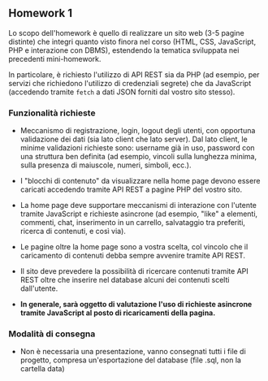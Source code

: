 ﻿
## Homework 1

Lo scopo dell'homework è quello di realizzare un sito web (3-5 pagine distinte) che integri quanto visto finora nel corso (HTML, CSS, JavaScript, PHP e interazione con DBMS), estendendo la tematica sviluppata nei precedenti mini-homework.

In particolare, è richiesto l'utilizzo di API REST sia da PHP (ad esempio, per servizi che richiedono l'utilizzo di credenziali segrete) che da JavaScript (accedendo tramite `fetch` a dati JSON forniti dal vostro sito stesso).

### Funzionalità richieste

- Meccanismo di registrazione, login, logout degli utenti, con opportuna validazione dei dati (sia lato client che lato server).
Dal lato client, le minime validazioni richieste sono: username già in uso, password con una struttura ben definita (ad esempio, vincoli sulla lunghezza minima, sulla presenza di maiuscole, numeri, simboli, ecc.).

- I "blocchi di contenuto" da visualizzare nella home page devono essere caricati accedendo tramite API REST a pagine PHP del vostro sito.

- La home page deve supportare meccanismi di interazione con l'utente tramite JavaScript e richieste asincrone (ad esempio, "like" a elementi, commenti, chat, inserimento in un carrello, salvataggio tra preferiti, ricerca di contenuti, e così via).

- Le pagine oltre la home page sono a vostra scelta, col vincolo che il caricamento di contenuti debba sempre avvenire tramite API REST.

- Il sito deve prevedere la possibilità di ricercare contenuti tramite API REST oltre che inserire nel database alcuni dei contenuti scelti dall'utente.

- **In generale, sarà oggetto di valutazione l'uso di richieste asincrone tramite JavaScript al posto di ricaricamenti della pagina.**

### Modalità di consegna
- Non è necessaria una presentazione, vanno consegnati tutti i file di progetto, compresa un'esportazione del database (file .sql, non la cartella data)
